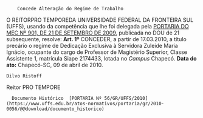        Concede Alteração do Regime de Trabalho  

 O REITORPRO TEMPOREDA UNIVERSIDADE FEDERAL DA FRONTEIRA SUL (UFFS), usando da competência que lhe foi delegada pela [PORTARIA DO MEC Nº 901, DE 21 DE SETEMBRO DE 2009](http://portal.mec.gov.br/dmdocuments/port901.pdf), publicada no DOU de 21 subsequente, resolve:   **Art. 1º**  CONCEDER, a partir de 17.03.2010, a título precário o regime de Dedicação Exclusiva à Servidora Zuleide Maria Ignácio, ocupante do cargo de Professor de Magistério Superior, Classe Assistente 1, matrícula Siape 2174433, lotada no *Campus*  Chapecó.        **Data do ato:** Chapecó-SC, 09 de abril de 2010.   
 

    Dilvo Ristoff   
 Reitor PRO TEMPORE 

      Documento Histórico  [PORTARIA Nº 56/GR/UFFS/2010](https://www.uffs.edu.br/atos-normativos/portaria/gr/2010-0056/@@download/documento_historico)     
      